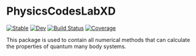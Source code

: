 # PhysicsCodesLabXD

[![Stable](https://img.shields.io/badge/docs-stable-blue.svg)](https://PhysicsCodesLab.github.io/PhysicsCodesLabXD.jl/stable)
[![Dev](https://img.shields.io/badge/docs-dev-blue.svg)](https://PhysicsCodesLab.github.io/PhysicsCodesLabXD.jl/dev)
[![Build Status](https://github.com/PhysicsCodesLab/PhysicsCodesLabXD.jl/actions/workflows/CI.yml/badge.svg?branch=main)](https://github.com/PhysicsCodesLab/PhysicsCodesLabXD.jl/actions/workflows/CI.yml?query=branch%3Amain)
[![Coverage](https://codecov.io/gh/PhysicsCodesLab/PhysicsCodesLabXD.jl/branch/main/graph/badge.svg)](https://codecov.io/gh/PhysicsCodesLab/PhysicsCodesLabXD.jl)

This package is used to contain all numerical methods that can calculate the properties of quantum many body systems.

